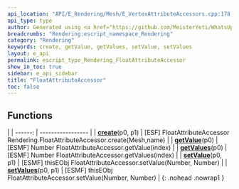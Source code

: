 ```yaml
---
api_location: "API/E_Rendering/Mesh/E_VertexAttributeAccessors.cpp:178:18"
api_type: type
author: Generated using <a href="https://github.com/MeisterYeti/WhatsUpDoc">WhatsUpDoc</a>
breadcrumbs: "Rendering:escript_namespace_Rendering"
category: "Rendering"
keywords: create, getValue, getValues, setValue, setValues
layout: e_api
permalink: escript_type_Rendering_FloatAttributeAccessor
show_in_toc: true
sidebar: e_api_sidebar
title: "FloatAttributeAccessor"
toc: false
---
```


## Functions

|
| ------: | ----------------- |
| **[create](classRendering_1_1FloatAttributeAccessor#classRendering_1_1FloatAttributeAccessor_1a2957f5c92b2387dd97dd5c71dc860699)**(p0, p1) | [ESF] FloatAttributeAccessor Rendering.FloatAttributeAccessor.create(Mesh,name) |
| **[getValue](classRendering_1_1FloatAttributeAccessor#classRendering_1_1FloatAttributeAccessor_1ac42e08a93f3ab51485204fc98a5a3be5)**(p0) | [ESMF] Number FloatAttributeAccessor.getValue(index) |
| **[getValues](classRendering_1_1FloatAttributeAccessor#classRendering_1_1FloatAttributeAccessor_1a8ce314a0516c7b7d16233ac1343f6ccf)**(p0) | [ESMF] Number FloatAttributeAccessor.getValues(index) |
| **[setValue](classRendering_1_1FloatAttributeAccessor#classRendering_1_1FloatAttributeAccessor_1a91125c9546feea6f9d42b8df15644ff7)**(p0, p1) | [ESMF] thisEObj FloatAttributeAccessor.setValue(Number, Number) |
| **[setValues](classRendering_1_1FloatAttributeAccessor#classRendering_1_1FloatAttributeAccessor_1ae078a4538db1084c3234313095749fa3)**(p0, p1) | [ESMF] thisEObj FloatAttributeAccessor.setValue(Number, Number) |
{: .nohead .nowrap1 }
